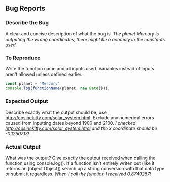 ## Bug Reports
### Describe the Bug
A clear and concise description of what the bug is.
*The planet Mercury is outputing the wrong coordinates, there might be a anomaly in the constants used.*

### To Reproduce
Write the function name and all inputs used. Variables instead of inputs aren't allowed unless defined earlier.
```js
const planet = 'Mercury'
console.log(functionName(planet, new Date()));
```

### Expected Output
Describe exactly what the output should be, use http://cosinekitty.com/solar_system.html. Exclude any numerical errors caused from inputting dates beyond 1900 and 2100.
*I checked http://cosinekitty.com/solar_system.html and the x coordinate should be -0.1250713!*

### Actual Output
What was the output? Give exactly the output received when calling the function using console.log(). If a function isn't entirely writen out (like it returns an [object Object]) search up a string conversion with that data type or submit it regardless.
*When I call the function I received 0.8749287!*
